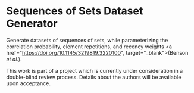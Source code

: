 Sequences of Sets Dataset Generator
==================================

Generate datasets of sequences of sets, while parameterizing the correlation probability, element repetitions, and recency weights <a href="https://doi.org/10.1145/3219819.3220100", target="_blank">(Benson *et al.*)</a>.

This work is part of a project which is currently under consideration in a double-blind review process.
Details about the authors will be available upon acceptance.
